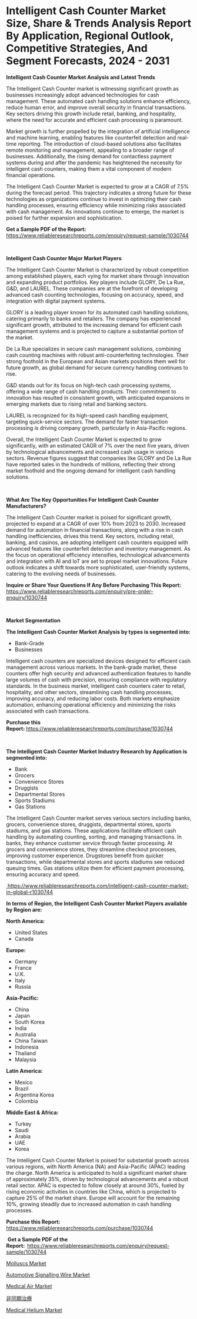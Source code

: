 <p><h1>Intelligent Cash Counter Market Size, Share & Trends Analysis Report By Application, Regional Outlook, Competitive Strategies, And Segment Forecasts, 2024 - 2031</h1></p><p><strong>Intelligent Cash Counter Market Analysis and Latest Trends</strong></p>
<p><p>The Intelligent Cash Counter market is witnessing significant growth as businesses increasingly adopt advanced technologies for cash management. These automated cash handling solutions enhance efficiency, reduce human error, and improve overall security in financial transactions. Key sectors driving this growth include retail, banking, and hospitality, where the need for accurate and efficient cash processing is paramount.</p><p>Market growth is further propelled by the integration of artificial intelligence and machine learning, enabling features like counterfeit detection and real-time reporting. The introduction of cloud-based solutions also facilitates remote monitoring and management, appealing to a broader range of businesses. Additionally, the rising demand for contactless payment systems during and after the pandemic has heightened the necessity for intelligent cash counters, making them a vital component of modern financial operations.</p><p>The Intelligent Cash Counter Market is expected to grow at a CAGR of 7.5% during the forecast period. This trajectory indicates a strong future for these technologies as organizations continue to invest in optimizing their cash handling processes, ensuring efficiency while minimizing risks associated with cash management. As innovations continue to emerge, the market is poised for further expansion and sophistication.</p></p>
<p><strong>Get a Sample PDF of the Report:&nbsp;</strong> <a href="https://www.reliableresearchreports.com/enquiry/request-sample/1030744">https://www.reliableresearchreports.com/enquiry/request-sample/1030744</a></p>
<p>&nbsp;</p>
<p><strong>Intelligent Cash Counter Major Market Players</strong></p>
<p><p>The Intelligent Cash Counter Market is characterized by robust competition among established players, each vying for market share through innovation and expanding product portfolios. Key players include GLORY, De La Rue, G&D, and LAUREL. These companies are at the forefront of developing advanced cash counting technologies, focusing on accuracy, speed, and integration with digital payment systems.</p><p>GLORY is a leading player known for its automated cash handling solutions, catering primarily to banks and retailers. The company has experienced significant growth, attributed to the increasing demand for efficient cash management systems and is projected to capture a substantial portion of the market.</p><p>De La Rue specializes in secure cash management solutions, combining cash counting machines with robust anti-counterfeiting technologies. Their strong foothold in the European and Asian markets positions them well for future growth, as global demand for secure currency handling continues to rise.</p><p>G&D stands out for its focus on high-tech cash processing systems, offering a wide range of cash handling products. Their commitment to innovation has resulted in consistent growth, with anticipated expansions in emerging markets due to rising retail and banking sectors.</p><p>LAUREL is recognized for its high-speed cash handling equipment, targeting quick-service sectors. The demand for faster transaction processing is driving company growth, particularly in Asia-Pacific regions.</p><p>Overall, the Intelligent Cash Counter Market is expected to grow significantly, with an estimated CAGR of 7% over the next five years, driven by technological advancements and increased cash usage in various sectors. Revenue figures suggest that companies like GLORY and De La Rue have reported sales in the hundreds of millions, reflecting their strong market foothold and the ongoing demand for intelligent cash handling solutions.</p></p>
<p>&nbsp;</p>
<p><strong>What Are The Key Opportunities For Intelligent Cash Counter Manufacturers?</strong></p>
<p><p>The Intelligent Cash Counter market is poised for significant growth, projected to expand at a CAGR of over 10% from 2023 to 2030. Increased demand for automation in financial transactions, along with a rise in cash handling inefficiencies, drives this trend. Key sectors, including retail, banking, and casinos, are adopting intelligent cash counters equipped with advanced features like counterfeit detection and inventory management. As the focus on operational efficiency intensifies, technological advancements and integration with AI and IoT are set to propel market innovations. Future outlook indicates a shift towards more sophisticated, user-friendly systems, catering to the evolving needs of businesses.</p></p>
<p><strong>Inquire or Share Your Questions If Any Before Purchasing This Report:</strong> <a href="https://www.reliableresearchreports.com/enquiry/pre-order-enquiry/1030744">https://www.reliableresearchreports.com/enquiry/pre-order-enquiry/1030744</a></p>
<p>&nbsp;</p>
<p><strong>Market Segmentation</strong></p>
<p><strong>The Intelligent Cash Counter Market Analysis by types is segmented into:</strong></p>
<p><ul><li>Bank-Grade</li><li>Businesses</li></ul></p>
<p><p>Intelligent cash counters are specialized devices designed for efficient cash management across various markets. In the bank-grade market, these counters offer high security and advanced authentication features to handle large volumes of cash with precision, ensuring compliance with regulatory standards. In the business market, intelligent cash counters cater to retail, hospitality, and other sectors, streamlining cash handling processes, improving accuracy, and reducing labor costs. Both markets emphasize automation, enhancing operational efficiency and minimizing the risks associated with cash transactions.</p></p>
<p><strong>Purchase this Report:&nbsp;</strong><a href="https://www.reliableresearchreports.com/purchase/1030744">https://www.reliableresearchreports.com/purchase/1030744</a></p>
<p>&nbsp;</p>
<p><strong>The Intelligent Cash Counter Market Industry Research by Application is segmented into:</strong></p>
<p><ul><li>Bank</li><li>Grocers</li><li>Convenience Stores</li><li>Druggists</li><li>Departmental Stores</li><li>Sports Stadiums</li><li>Gas Stations</li></ul></p>
<p><p>The Intelligent Cash Counter market serves various sectors including banks, grocers, convenience stores, druggists, departmental stores, sports stadiums, and gas stations. These applications facilitate efficient cash handling by automating counting, sorting, and managing transactions. In banks, they enhance customer service through faster processing. At grocers and convenience stores, they streamline checkout processes, improving customer experience. Drugstores benefit from quicker transactions, while departmental stores and sports stadiums see reduced queuing times. Gas stations utilize them for efficient payment processing, ensuring accuracy and speed.</p></p>
<p><a href="https://www.reliableresearchreports.com/intelligent-cash-counter-market-in-global-r1030744">&nbsp;https://www.reliableresearchreports.com/intelligent-cash-counter-market-in-global-r1030744</a></p>
<p><strong>In terms of Region, the Intelligent Cash Counter Market Players available by Region are:</strong></p>
<p>
    <p> <strong> North America: </strong>
        <ul>
            <li>United States</li>
            <li>Canada</li>
        </ul>
        </p> 
    <p> <strong> Europe: </strong>
        <ul>
            <li>Germany</li>
            <li>France</li>
            <li>U.K.</li>
            <li>Italy</li>
            <li>Russia</li>
        </ul>
        </p> 
    <p> <strong> Asia-Pacific: </strong>
        <ul>
            <li>China</li>
            <li>Japan</li>
            <li>South Korea</li>
            <li>India</li>
            <li>Australia</li>
            <li>China Taiwan</li>
            <li>Indonesia</li>
            <li>Thailand</li>
            <li>Malaysia</li>
        </ul>
        </p> 
    <p> <strong> Latin America: </strong>
        <ul>
            <li>Mexico</li>
            <li>Brazil</li>
            <li>Argentina Korea</li>
            <li>Colombia</li>
        </ul>
        </p> 
    <p> <strong> Middle East & Africa: </strong>
        <ul>
            <li>Turkey</li>
            <li>Saudi</li>
            <li>Arabia</li>
            <li>UAE</li>
            <li>Korea</li>
        </ul>
    </p>
    </p>
<p><p>The Intelligent Cash Counter Market is poised for substantial growth across various regions, with North America (NA) and Asia-Pacific (APAC) leading the charge. North America is anticipated to hold a significant market share of approximately 35%, driven by technological advancements and a robust retail sector. APAC is expected to follow closely at around 30%, fueled by rising economic activities in countries like China, which is projected to capture 25% of the market share. Europe will account for the remaining 10%, growing steadily due to increased automation in cash handling processes.</p></p>
<p><strong>Purchase this Report: </strong><a href="https://www.reliableresearchreports.com/purchase/1030744">https://www.reliableresearchreports.com/purchase/1030744</a></p>
<p>&nbsp;<strong>Get a Sample PDF of the Report:&nbsp;&nbsp;</strong><a href="https://www.reliableresearchreports.com/enquiry/request-sample/1030744">https://www.reliableresearchreports.com/enquiry/request-sample/1030744</a></p>
<p><strong></strong></p>
<p><p><a href="https://www.linkedin.com/pulse/global-molluscs-market-trends-analysis-future-growth-prospects-jgewe?trackingId=OxyNkag2TVmZJDNZGc3hrw%3D%3D">Molluscs Market</a></p><p><a href="https://github.com/DianaWilson796/Market-Research-Report-List-1/blob/main/automotive-signalling-wire-market.md">Automotive Signalling Wire Market</a></p><p><a href="https://issuu.com/reportprime-2/docs/medical-air-market-size-2030.pptx_f4709546f3a270">Medical Air Market</a></p><p><a href="https://medium.com/@larrylemkert567/desynchronosis-treatment-market-%E3%81%AE%E3%82%B0%E3%83%AD%E3%83%BC%E3%83%90%E3%83%AB%E5%B8%82%E5%A0%B4%E6%A6%82%E8%A6%81%E3%81%AF-%E4%B8%96%E7%95%8C%E3%81%8A%E3%82%88%E3%81%B3%E4%B8%BB%E8%A6%81%E5%B8%82%E5%A0%B4%E3%81%AB%E3%81%8A%E3%81%91%E3%82%8B%E6%A5%AD%E7%95%8C%E3%81%AB%E5%BD%B1%E9%9F%BF%E3%82%92%E4%B8%8E%E3%81%88%E3%82%8B%E4%B8%BB%E8%A6%81%E3%81%AA%E3%83%88%E3%83%AC%E3%83%B3%E3%83%89%E3%81%AB%E3%81%A4%E3%81%84%E3%81%A6-%E7%8B%AC%E8%87%AA%E3%81%AE%E8%A6%96%E7%82%B9%E3%82%92%E6%8F%90%E4%BE%9B%E3%81%97%E3%81%BE%E3%81%99-57682581b16e">非同期治療</a></p><p><a href="https://issuu.com/reportprime-2/docs/medical-helium-market-size-2030.ppt_4ec0d596a8e140">Medical Helium Market</a></p></p>